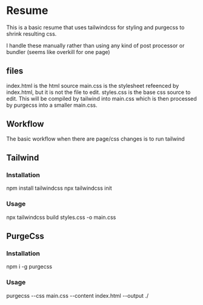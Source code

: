 # Resume

This is a basic resume that uses tailwindcss for styling and purgecss to shrink resulting css.  

I handle these manually rather than using any kind of post processor or bundler (seems like overkill for one page)

## files
index.html is the html source
main.css is the stylesheet refeenced by index.html, but it is not the file to edit.
styles.css is the base css source to edit.  This will be compiled by tailwind into main.css which is then processed by purgecss into a smaller main.css.

## Workflow
The basic workflow when there are page/css changes is to run tailwind 

## Tailwind

### Installation
npm install tailwindcss
npx tailwindcss init

### Usage
npx tailwindcss build styles.css -o main.css

## PurgeCss

### Installation
npm i -g purgecss

### Usage
purgecss --css main.css --content index.html --output ./

